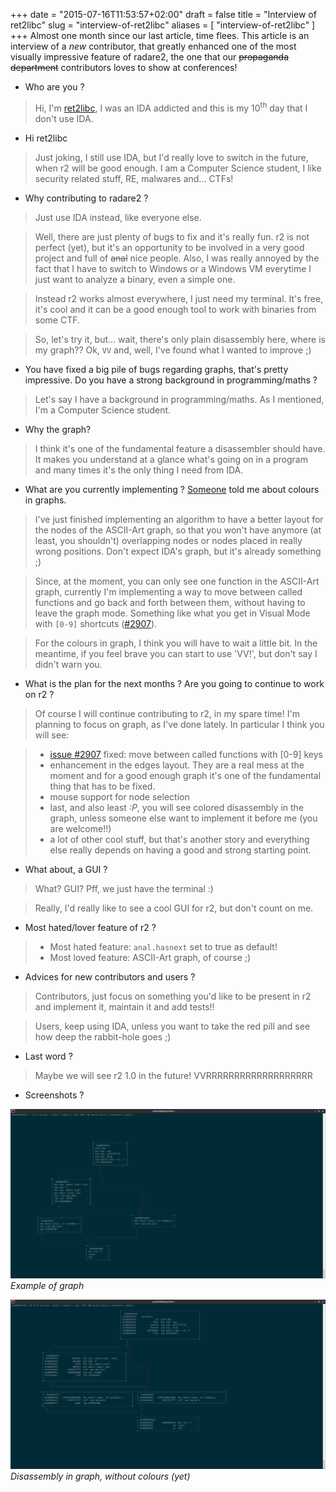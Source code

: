 +++
date = "2015-07-16T11:53:57+02:00"
draft = false
title = "Interview of ret2libc"
slug = "interview-of-ret2libc"
aliases = [
	"interview-of-ret2libc"
]
+++
Almost one month since our last article, time flees. This article is an interview of a *new* contributor, that greatly enhanced one of the most visually impressive feature of radare2, the one that our <s>propaganda department</s> contributors loves to show at conferences!

- Who are you ?

> Hi, I'm [ret2libc]( https://github.com/ret2libc ), I was an IDA addicted and this is my 10<sup>th</sup> day that I don't use IDA.

- Hi ret2libc

> Just joking, I still use IDA, but I'd really love to switch in the future, when r2 will be good enough. I am a Computer Science student, I like security related stuff, RE, malwares and... CTFs!

- Why contributing to radare2 ? 

> Just use IDA instead, like everyone else.

> Well, there are just plenty of bugs to fix and it's really fun. r2 is not perfect (yet), but it's an opportunity to be involved in a very good project and full of <s>anal</s> nice people. Also, I was really annoyed by the fact that I have to switch to Windows or a Windows VM everytime I just want to analyze a binary, even a simple one.

> Instead r2 works almost everywhere, I just need my terminal. It's free, it's cool and it can be a good enough tool to work with binaries from some CTF. 

> So, let's try it, but... wait, there's only plain disassembly here, where is my graph?? Ok, `VV` and, well, I've found what I wanted to improve ;)

- You have fixed a big pile of bugs regarding graphs, that's pretty impressive. Do you have a strong background in programming/maths ?

> Let's say I have a background in programming/maths. As I mentioned, I'm a Computer Science student.

- Why the graph?

> I think it's one of the fundamental feature a disassembler should have. It makes you understand at a glance what's going on in a program and many times it's the only thing I need from IDA.

- What are you currently implementing ? [Someone](https://twitter.com/r2gif/status/621291945365667840 ) told me about colours in graphs.

> I've just finished implementing an algorithm to have a better layout for the nodes of the ASCII-Art graph, so that you won't have anymore (at least, you shouldn't) overlapping nodes or nodes placed in really wrong positions. Don't expect IDA's graph, but it's already something ;)

>  Since, at the moment, you can only see one function in the ASCII-Art graph, currently I'm implementing a way to move between called functions and go back and forth between them, without having to leave the graph mode. Something like what you get in Visual Mode with `[0-9]` shortcuts ([#2907]( https://github.com/radare/radare2/issues/2907 )).

> For the colours in graph, I think you will have to wait a little bit. In the meantime, if you feel brave you can start to use 'VV!', but don't say I didn't warn you.

- What is the plan for the next months ? Are you going to continue to work on r2 ?

> Of course I will continue contributing to r2, in my spare time! I'm planning to focus on graph, as I've done lately. In particular I think you will see:

> * [issue #2907]( https://github.com/radare/radare2/issues/2907 ) fixed: move between called functions with [0-9] keys
> * enhancement in the edges layout. They are a real mess at the moment and for a good enough graph it's one of the fundamental thing that has to be fixed.
> * mouse support for node selection
> * last, and also least *:P*, you will see colored disassembly in the graph, unless someone else want to implement it before me (you are welcome!!)
> * a lot of other cool stuff, but that's another story and everything else really depends on having a good and strong starting point.

- What about, a GUI ?

> What? GUI? Pff, we just have the terminal :) 

> Really, I'd really like to see a cool GUI for r2, but don't count on me.

- Most hated/lover feature of r2 ?

> * Most hated feature: `anal.hasnext` set to true as default!
> * Most loved feature: ASCII-Art graph, of course ;)

- Advices for new contributors and users ?

> Contributors, just focus on something you'd like to be present in r2 and implement it, maintain it and add tests!!

> Users, keep using IDA, unless you want to take the red pill and see how deep the rabbit-hole goes ;)

- Last word ?

> Maybe we will see r2 1.0 in the future! VVRRRRRRRRRRRRRRRRRRR

- Screenshots ?


![Graph example](/images/full.png)
*Example of graph*

![Disasm in graph](/images/disasm.png)
*Disassembly in graph, without colours (yet)*
